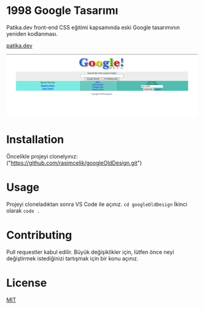 # 1998 Google Tasarımı

Patika.dev front-end CSS eğitimi kapsamında eski Google tasarımının yeniden kodlanması.

[patika.dev](https://www.patika.dev)

![preview](/assets/preview.png)

# Installation

Öncelikle projeyi clonelyınız: ("https://github.com/rasimcelik/googleOldDesign.git")

# Usage

Projeyi cloneladıktan sonra VS Code ile açınız.
`cd googleOldDesign`
İkinci olarak
`code .`

# Contributing

Pull requestler kabul edilir. Büyük değişiklikler için, lütfen önce neyi değiştirmek istediğinizi tartışmak için bir konu açınız.

# License

[MIT](https://choosealicense.com/licenses/mit/)
